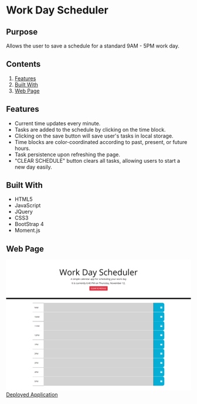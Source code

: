 # Work Day Scheduler
## Purpose
Allows the user to save a schedule for a standard 9AM - 5PM work day.

## Contents
1. [Features](#features)
2. [Built With](#built-with)
3. [Web Page](#web-page)

## Features
* Current time updates every minute.
* Tasks are added to the schedule by clicking on the time block.
* Clicking on the save button will save user's tasks in local storage.
* Time blocks are color-coordinated according to past, present, or future hours.
* Task persistence upon refreshing the page.
* "CLEAR SCHEDULE" button clears all tasks, allowing users to start a new day easily.

## Built With
* HTML5
* JavaScript
* JQuery 
* CSS3
* BootStrap 4
* Moment.js

## Web Page
![Work Day Scheduler](./assets/images/screenshot.png)
[Deployed Application](https://hieuwy.github.io/scheduler/)

